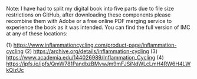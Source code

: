Note: I have had to split my digital book into five parts due to file size restrictions on GitHub, after downloading these components please recombine them with Adobe or a free online PDF merging service to experience the book as it was intended.
You can find the full version of IMC at any of these locations:

(1) https://www.inflammationcycling.com/product-page/inflammation-cycling
(2) https://archive.org/details/inflammation-cycling
(3) https://www.academia.edu/144026989/Inflammation_Cycling
(4) https://ipfs.io/ipfs/QmW781PandbzBMvwJm9mFJSiNdWLcLmH4RW6H4LWkQizUc
